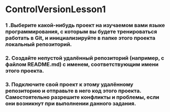 # ControlVersionLesson1
### 1 .Выберите какой-нибудь проект на изучаемом вами языке программирования, с которым вы будете тренироваться работать в Git, и инициализируйте в папке этого проекта локальный репозиторий.
### 2. Создайте непустой удалённый репозиторий (например, с файлом README.md) с именем, соответствующим имени этого проекта.
### 3. Подключите свой проект к этому удалённому репозиторию и отправьте в него код этого проекта. Самостоятельно разрешите конфликты и проблемы, если они возникнут при выполнении данного задания.
